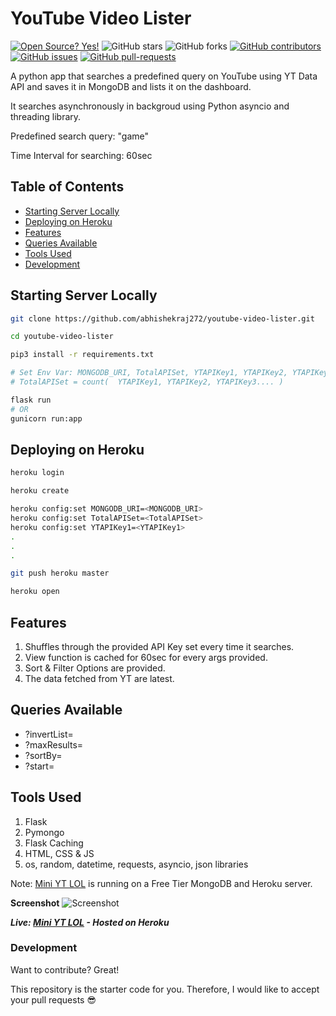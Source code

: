 # YouTube Video Lister
[![Open Source? Yes!](https://badgen.net/badge/Open%20Source%20%3F/Yes%21/blue?icon=github)](https://github.com/abhishekraj272/badges/)
![GitHub stars](https://img.shields.io/github/stars/abhishekraj272/youtube-video-lister?style=social)
![GitHub forks](https://img.shields.io/github/forks/abhishekraj272/youtube-video-lister?style=social)
[![GitHub contributors](https://img.shields.io/github/contributors/abhishekraj272/youtube-video-lister.svg)](https://GitHub.com/abhishekraj272/youtube-video-lister/graphs/contributors/)
[![GitHub issues](https://img.shields.io/github/issues/abhishekraj272/youtube-video-lister.svg)](https://GitHub.com/abhishekraj272/youtube-video-lister/issues/)
[![GitHub pull-requests](https://img.shields.io/github/issues-pr/abhishekraj272/youtube-video-lister.svg)](https://GitHub.com/abhishekraj272/youtube-video-lister/pull/)


A python app that searches a predefined query on YouTube using YT Data API and saves it in MongoDB and lists it on the dashboard.

It searches asynchronously in backgroud using Python asyncio and threading library.

Predefined search query: "game"

Time Interval for searching: 60sec

## Table of Contents

-   [Starting Server Locally](#startingserverlocally)
-   [Deploying on Heroku](#deployingonheroku)
-   [Features](#features)
-   [Queries Available](#queriesavailable)
-   [Tools Used](#toolsused)
-   [Development](#development)


## Starting Server Locally
```bash
git clone https://github.com/abhishekraj272/youtube-video-lister.git

cd youtube-video-lister

pip3 install -r requirements.txt

# Set Env Var: MONGODB_URI, TotalAPISet, YTAPIKey1, YTAPIKey2, YTAPIKey3....
# TotalAPISet = count(  YTAPIKey1, YTAPIKey2, YTAPIKey3.... ) 

flask run 
# OR
gunicorn run:app
```

## Deploying on Heroku

```bash
heroku login

heroku create

heroku config:set MONGODB_URI=<MONGODB_URI>
heroku config:set TotalAPISet=<TotalAPISet>
heroku config:set YTAPIKey1=<YTAPIKey1>
.
.
.

git push heroku master

heroku open
```

## Features
1. Shuffles through the provided API Key set every time it searches.
2. View function is cached for 60sec for every args provided.
3. Sort & Filter Options are provided.
4. The data fetched from YT are latest.

## Queries Available
 -   ?invertList=
 -   ?maxResults=
 -  ?sortBy=
 -  ?start=

## Tools Used
1) Flask
2) Pymongo
3) Flask Caching
4) HTML, CSS & JS
5) os, random, datetime, requests, asyncio, json libraries


Note: [Mini YT LOL](https://mini-yt-lol.herokuapp.com/dashboard) is running on a Free Tier MongoDB and Heroku server.

**Screenshot**
![Screenshot](https://github.com/UshasriMavuri1999/youtube-video-lister/blob/master/image/screenshot.png)

***Live: [Mini YT LOL](https://mini-yt-lol.herokuapp.com/dashboard) - Hosted on Heroku***

### Development

Want to contribute? Great!

This repository is the starter code for you. Therefore, I would like to accept your pull requests 😎
